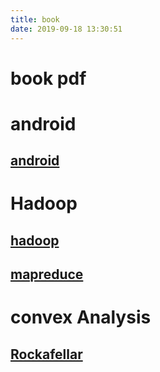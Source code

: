 ```yaml
---
title: book
date: 2019-09-18 13:30:51
---
```

# book pdf

# android
## [android](../pdf/book/computer/android/Android.pdf)

# Hadoop
## [hadoop](../pdf/book/computer/haoop/HadoopBook.pdf)
## [mapreduce](../pdf/book/computer/haoop/MapReduce.pdf)

# convex Analysis
## [Rockafellar](../pdf/book/math/convex/Convex_Analysis\(Rockafellar\).pdf)
